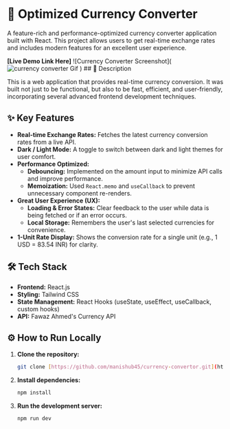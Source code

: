 # 🚀 Optimized Currency Converter

A feature-rich and performance-optimized currency converter application built with React. This project allows users to get real-time exchange rates and includes modern features for an excellent user experience.

**[Live Demo Link Here]** ![Currency Converter Screenshot](![currency converter Gif](https://github.com/user-attachments/assets/6847de23-852c-44cb-8991-ced7da3ff10d)
) ## 📜 Description

This is a web application that provides real-time currency conversion. It was built not just to be functional, but also to be fast, efficient, and user-friendly, incorporating several advanced frontend development techniques.

## ✨ Key Features

-   **Real-time Exchange Rates:** Fetches the latest currency conversion rates from a live API.
-   **Dark / Light Mode:** A toggle to switch between dark and light themes for user comfort.
-   **Performance Optimized:**
    -   **Debouncing:** Implemented on the amount input to minimize API calls and improve performance.
    -   **Memoization:** Used `React.memo` and `useCallback` to prevent unnecessary component re-renders.
-   **Great User Experience (UX):**
    -   **Loading & Error States:** Clear feedback to the user while data is being fetched or if an error occurs.
    -   **Local Storage:** Remembers the user's last selected currencies for convenience.
-   **1-Unit Rate Display:** Shows the conversion rate for a single unit (e.g., 1 USD = 83.54 INR) for clarity.

## 🛠️ Tech Stack

-   **Frontend:** React.js
-   **Styling:** Tailwind CSS
-   **State Management:** React Hooks (useState, useEffect, useCallback, custom hooks)
-   **API:** Fawaz Ahmed's Currency API

## ⚙️ How to Run Locally

1.  **Clone the repository:**
    ```bash
    git clone [https://github.com/manishub45/currency-convertor.git](https://github.com/manishub45/currency-convertor.git)
    ```
2.  **Install dependencies:**
    ```bash
    npm install
    ```
3.  **Run the development server:**
    ```bash
    npm run dev
    ```
